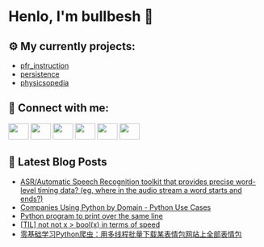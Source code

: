 # Henlo, I'm bullbesh 👋

## ⚙️ My currently projects:
- [pfr_instruction](https://github.com/bullbesh/pfr_instruction)
- [persistence](https://github.com/bullbesh/persistence)
- [physicsopedia](https://github.com/bullbesh/physicsopedia)

## 🔎 Connect with me:
[<img height="32" width="40" src="https://cdn.jsdelivr.net/npm/simple-icons@v5/icons/telegram.svg" />](https://t.me/bullbesh)
[<img height="32" width="40" src="https://cdn.jsdelivr.net/npm/simple-icons@v5/icons/vk.svg" />](https://vk.com/bullbesh)
[<img height="32" width="40" src="https://cdn.jsdelivr.net/npm/simple-icons@v5/icons/twitter.svg" />](https://twitter.com/bullbesh1)
[<img height="32" width="40" src="https://cdn.jsdelivr.net/npm/simple-icons@v5/icons/instagram.svg" />](https://www.instagram.com/bullbesh)
[<img height="32" width="40" src="https://cdn.jsdelivr.net/npm/simple-icons@v5/icons/reddit.svg" />](https://www.reddit.com/user/bullbesh)
[<img height="32" width="40" src="https://cdn.jsdelivr.net/npm/simple-icons@v5/icons/youtube.svg" />](https://www.youtube.com/channel/UCtfjRs6uzgq5mfm8S06WTcg)

## 📕 Latest Blog Posts
<!-- BLOG-POST-LIST:START -->
- [ASR/Automatic Speech Recognition toolkit that provides precise word-level timing data? (eg, where in the audio stream a word starts and ends?)](https://www.reddit.com/r/Python/comments/p9xnvi/asrautomatic_speech_recognition_toolkit_that/)
- [Companies Using Python by Domain - Python Use Cases](https://www.reddit.com/r/Python/comments/p9xjcq/companies_using_python_by_domain_python_use_cases/)
- [Python program to print over the same line](https://www.reddit.com/r/Python/comments/p9wfv9/python_program_to_print_over_the_same_line/)
- [[TIL] not not x > bool(x) in terms of speed](https://www.reddit.com/r/Python/comments/p9ul62/til_not_not_x_boolx_in_terms_of_speed/)
- [零基础学习Python爬虫：用多线程批量下载某表情包网站上全部表情包](https://www.reddit.com/r/Python/comments/p9ufhg/零基础学习python爬虫用多线程批量下载某表情包网站上全部表情包/)
<!-- BLOG-POST-LIST:END -->
